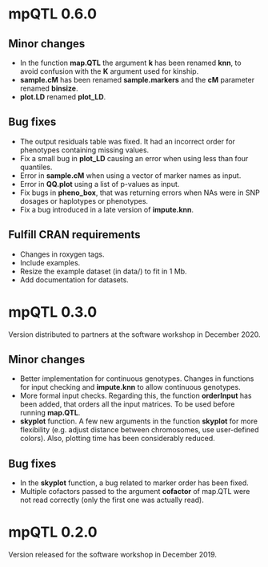 
# mpQTL 0.6.0

## Minor changes
- In the function **map.QTL** the argument **k** has been renamed **knn**, to
  avoid confusion with the **K** argument used for kinship. 
- **sample.cM** has been renamed **sample.markers** and the **cM** parameter
  renamed **binsize**. 
- **plot.LD** renamed **plot_LD**.

## Bug fixes

- The output residuals table was fixed. It had an incorrect order for
  phenotypes containing missing values.
- Fix a small bug in **plot_LD** causing an error when using less than four 
  quantiles.
- Error in **sample.cM** when using a vector of marker names as input.
- Error in **QQ.plot** using a list of p-values as input.
- Fix bugs in **pheno_box**, that was returning errors when NAs were in
  SNP dosages or haplotypes or phenotypes.
- Fix a bug introduced in a late version of **impute.knn**.
  

## Fulfill CRAN requirements

- Changes in roxygen tags.
- Include examples.
- Resize the example dataset (in data/) to fit in 1 Mb.
- Add documentation for datasets.


# mpQTL 0.3.0
Version distributed to partners at the software workshop in December 2020.

## Minor changes

- Better implementation for continuous genotypes. 
  Changes in functions for input checking and **impute.knn** to allow continuous 
  genotypes.
- More formal input checks. 
  Regarding this, the function **orderInput** has been added, that orders all
  the input matrices. To be used before running **map.QTL**.
- **skyplot** function.
  A few new arguments in the function **skyplot** for more flexibility (e.g. 
  adjust distance between chromosomes, use user-defined colors). Also, 
  plotting time has been considerably reduced.


## Bug fixes

- In the **skyplot** function, a bug related to marker order has been fixed.
- Multiple cofactors passed to the argument **cofactor** of map.QTL were not
  read correctly (only the first one was actually read). 



# mpQTL 0.2.0
Version released for the software workshop in December 2019.
